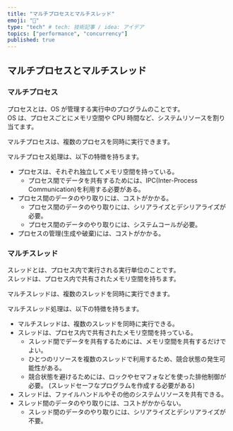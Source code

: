 ```yaml
---
title: "マルチプロセスとマルチスレッド"
emoji: "🔖"
type: "tech" # tech: 技術記事 / idea: アイデア
topics: ["performance", "concurrency"]
published: true
---
```


## マルチプロセスとマルチスレッド

### マルチプロセス

プロセスとは、OS が管理する実行中のプログラムのことです。  
OS は、プロセスごとにメモリ空間や CPU 時間など、システムリソースを割り当てます。  

マルチプロセスは、複数のプロセスを同時に実行できます。  

マルチプロセス処理は、以下の特徴を持ちます。  

- プロセスは、それぞれ独立してメモリ空間を持っている。
  - プロセス間でデータを共有するためには、IPC(Inter-Process Communication)を利用する必要がある。
- プロセス間のデータのやり取りには、コストがかかる。
  - プロセス間のデータのやり取りには、シリアライズとデシリアライズが必要。
  - プロセス間のデータのやり取りには、システムコールが必要。
- プロセスの管理(生成や破棄)には、コストがかかる。

### マルチスレッド

スレッドとは、プロセス内で実行される実行単位のことです。  
スレッドは、プロセス内で共有されたメモリ空間を持ちます。  

マルチスレッドは、複数のスレッドを同時に実行できます。  

マルチスレッド処理は、以下の特徴を持ちます。  

- マルチスレッドは、複数のスレッドを同時に実行できる。
- スレッドは、プロセス内で共有されたメモリ空間を持っている。
  - スレッド間でデータを共有するためには、メモリ空間を共有するだけでよい。
  - ひとつのリソースを複数のスレッドで利用するため、競合状態の発生可能性がある。
  - 競合状態を避けるためには、ロックやセマフォなどを使った排他制御が必要。 (スレッドセーフなプログラムを作成する必要がある)
- スレッドは、ファイルハンドルやその他のシステムリソースを共有できる。
- スレッド間のデータのやり取りには、コストがかからない。
  - スレッド間のデータのやり取りには、シリアライズとデシリアライズが不要。
